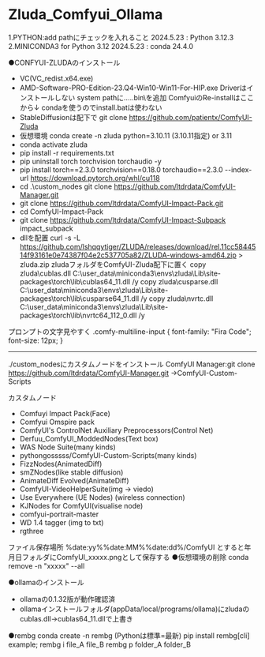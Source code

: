 # Zluda_Comfyui_Ollama

1.PYTHON:add pathにチェックを入れること
    2024.5.23 : Python 3.12.3
2.MINICONDA3 for Python 3.12
    2024.5.23 : conda 24.4.0

●CONFYUI-ZLUDAのインストール

- VC(VC_redist.x64.exe)
- AMD-Software-PRO-Edition-23.Q4-Win10-Win11-For-HIP.exe
   Driverはインストールしない
   system pathに.....bin\を追加
 ComfyuiのRe-installはここから↓ condaを使うのでinstall.batは使わない
- StableDiffusionは配下で git clone https://github.com/patientx/ComfyUI-Zluda
- 仮想環境 conda create -n zluda python=3.10.11  (3.10.11指定) or 3.11
- conda activate zluda
- pip install -r requirements.txt
- pip uninstall torch torchvision torchaudio -y
- pip install torch==2.3.0 torchvision==0.18.0 torchaudio==2.3.0 --index-url https://download.pytorch.org/whl/cu118
- cd .\custom_nodes  git clone https://github.com/ltdrdata/ComfyUI-Manager.git
- git clone https://github.com/ltdrdata/ComfyUI-Impact-Pack.git
- cd ComfyUI-Impact-Pack
- git clone https://github.com/ltdrdata/ComfyUI-Impact-Subpack impact_subpack
- dllを配置
   curl -s -L https://github.com/lshqqytiger/ZLUDA/releases/download/rel.11cc5844514f93161e0e74387f04e2c537705a82/ZLUDA-windows-amd64.zip > zluda.zip
   zludaフォルダをComfyUI-Zluda配下に置く
   copy zluda\cublas.dll C:\user_data\miniconda3\envs\zluda\Lib\site-packages\torch\lib\cublas64_11.dll /y
   copy zluda\cusparse.dll C:\user_data\miniconda3\envs\zluda\Lib\site-packages\torch\lib\cusparse64_11.dll /y
   copy zluda\nvrtc.dll C:\user_data\miniconda3\envs\zluda\Lib\site-packages\torch\lib\nvrtc64_112_0.dll /y


プロンプトの文字見やすく
.comfy-multiline-input {
  font-family: "Fira Code";
  font-size: 12px;
}

---
./custom_nodesにカスタムノードをインストール
ComfyUI Manager:git clone https://github.com/ltdrdata/ComfyUI-Manager.git
->ComfyUI-Custom-Scripts


カスタムノード
 - Comfuyi Impact Pack(Face)
 - Comfyui Omspire pack
 - ComfyUI's ControlNet Auxiliary Preprocessors(Control Net)
 - Derfuu_ComfyUI_ModdedNodes(Text box)
 - WAS Node Suite(many kinds)
 - pythongosssss/ComfyUI-Custom-Scripts(many kinds)
 - FizzNodes(AnimatedDiff)
 - smZNodes(like stable diffusion)
 - AnimateDiff Evolved(AnimateDiff)
 - ComfyUI-VideoHelperSuite(img -> viedo)
 - Use Everywhere (UE Nodes) (wireless connection)
 - KJNodes for ComfyUI(visualise node)
 - comfyui-portrait-master
 - WD 1.4 tagger (img to txt)
 - rgthree 

ファイル保存場所
 %date:yy%%date:MM%%date:dd%/ComfyUI
とすると年月日フォルダにComfyUI_xxxxx.pngとして保存する
●仮想環境の削除
conda remove -n "xxxxx" --all


●ollamaのインストール

- ollamaの0.1.32版が動作確認済
- ollamaインストールフォルダ(appData/local/programs/ollama)にzludaのcublas.dll->cublas64_11.dllで上書き


●rembg
conda create -n rembg   (Pythonは標準=最新)
pip install rembg[cli]
example;
  rembg i file_A file_B
  rembg p folder_A folder_B
